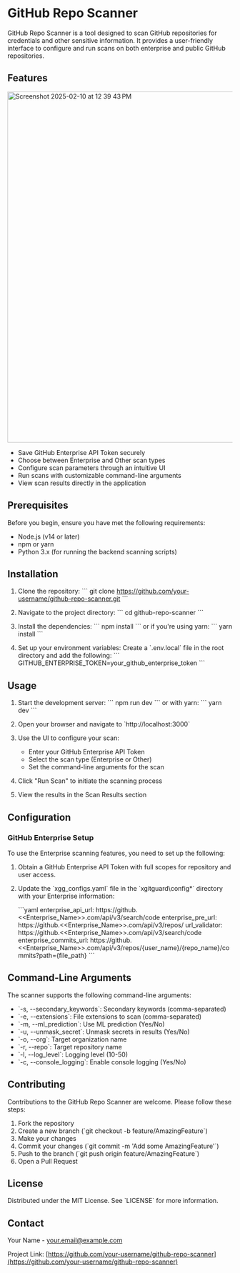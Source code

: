 # GitHub Repo Scanner

GitHub Repo Scanner is a tool designed to scan GitHub repositories for credentials and other sensitive information. It provides a user-friendly interface to configure and run scans on both enterprise and public GitHub repositories.

## Features

<img width="786" alt="Screenshot 2025-02-10 at 12 39 43 PM" src="https://github.com/user-attachments/assets/df2568c7-aec2-405a-9b41-3bbaf3289b64" />




- Save GitHub Enterprise API Token securely
- Choose between Enterprise and Other scan types
- Configure scan parameters through an intuitive UI
- Run scans with customizable command-line arguments
- View scan results directly in the application

## Prerequisites

Before you begin, ensure you have met the following requirements:

- Node.js (v14 or later)
- npm or yarn
- Python 3.x (for running the backend scanning scripts)

## Installation

1. Clone the repository:
   \`\`\`
   git clone https://github.com/your-username/github-repo-scanner.git
   \`\`\`

2. Navigate to the project directory:
   \`\`\`
   cd github-repo-scanner
   \`\`\`

3. Install the dependencies:
   \`\`\`
   npm install
   \`\`\`
   or if you're using yarn:
   \`\`\`
   yarn install
   \`\`\`

4. Set up your environment variables:
   Create a \`.env.local\` file in the root directory and add the following:
   \`\`\`
   GITHUB_ENTERPRISE_TOKEN=your_github_enterprise_token
   \`\`\`

## Usage

1. Start the development server:
   \`\`\`
   npm run dev
   \`\`\`
   or with yarn:
   \`\`\`
   yarn dev
   \`\`\`

2. Open your browser and navigate to \`http://localhost:3000\`

3. Use the UI to configure your scan:
   - Enter your GitHub Enterprise API Token
   - Select the scan type (Enterprise or Other)
   - Set the command-line arguments for the scan

4. Click "Run Scan" to initiate the scanning process

5. View the results in the Scan Results section

## Configuration

### GitHub Enterprise Setup

To use the Enterprise scanning features, you need to set up the following:

1. Obtain a GitHub Enterprise API Token with full scopes for repository and user access.
2. Update the \`xgg_configs.yaml\` file in the \`xgitguard\config\*\` directory with your Enterprise information:

   \`\`\`yaml
   enterprise_api_url: https://github.<<Enterprise_Name>>.com/api/v3/search/code
   enterprise_pre_url: https://github.<<Enterprise_Name>>.com/api/v3/repos/
   url_validator: https://github.<<Enterprise_Name>>.com/api/v3/search/code
   enterprise_commits_url: https://github.<<Enterprise_Name>>.com/api/v3/repos/{user_name}/{repo_name}/commits?path={file_path}
   \`\`\`

## Command-Line Arguments

The scanner supports the following command-line arguments:

- \`-s, --secondary_keywords\`: Secondary keywords (comma-separated)
- \`-e, --extensions\`: File extensions to scan (comma-separated)
- \`-m, --ml_prediction\`: Use ML prediction (Yes/No)
- \`-u, --unmask_secret\`: Unmask secrets in results (Yes/No)
- \`-o, --org\`: Target organization name
- \`-r, --repo\`: Target repository name
- \`-l, --log_level\`: Logging level (10-50)
- \`-c, --console_logging\`: Enable console logging (Yes/No)

## Contributing

Contributions to the GitHub Repo Scanner are welcome. Please follow these steps:

1. Fork the repository
2. Create a new branch (\`git checkout -b feature/AmazingFeature\`)
3. Make your changes
4. Commit your changes (\`git commit -m 'Add some AmazingFeature'\`)
5. Push to the branch (\`git push origin feature/AmazingFeature\`)
6. Open a Pull Request

## License

Distributed under the MIT License. See \`LICENSE\` for more information.

## Contact

Your Name - your.email@example.com

Project Link: [https://github.com/your-username/github-repo-scanner](https://github.com/your-username/github-repo-scanner)


